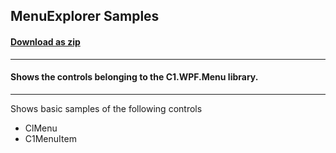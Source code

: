 ## MenuExplorer Samples
#### [Download as zip](https://grapecity.github.io/DownGit/#/home?url=https://github.com/GrapeCity/ComponentOne-WPF-Samples/tree/master/NET_8/Menu/MenuExplorer)
____
#### Shows the controls belonging to the C1.WPF.Menu library.
____
Shows basic samples of the following controls

* ClMenu
* C1MenuItem
